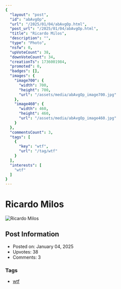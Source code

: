 ```yaml
---
{
  "layout": "post",
  "id": "abAvgOp",
  "url": "/2025/01/04/abAvgOp.html",
  "post_url": "/2025/01/04/abAvgOp.html",
  "title": "Ricardo Milos",
  "description": "",
  "type": "Photo",
  "nsfw": 0,
  "upVoteCount": 38,
  "downVoteCount": 34,
  "creationTs": 1736001984,
  "promoted": 0,
  "badges": [],
  "images": {
    "image700": {
      "width": 700,
      "height": 700,
      "url": "/assets/media/abAvgOp_image700.jpg"
    },
    "image460": {
      "width": 460,
      "height": 460,
      "url": "/assets/media/abAvgOp_image460.jpg"
    }
  },
  "commentsCount": 3,
  "tags": [
    {
      "key": "wtf",
      "url": "/tag/wtf"
    }
  ],
  "interests": [
    "wtf"
  ]
}
---
```


# Ricardo Milos

![Ricardo Milos](/assets/media/abAvgOp_image700.jpg)

## Post Information

- Posted on: January 04, 2025
- Upvotes: 38
- Comments: 3

### Tags

- [wtf](/tag/wtf)
